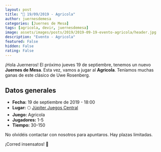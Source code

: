 ```yaml
---
layout: post
title: "📆 19/09/2019 - Agricola"
author: juernesdemesa
categories: [Juernes de Mesa]
tags: [agricola, devir, juernesdemesa]
image: assets/images/posts/2019/2019-09-19-evento-agricola/header.jpg
description: "Evento - Agricola"
featured: False
hidden: False
rating: False
---
```


¡Hola Juerneros! El próximo jueves 19 de septiembre, tenemos un nuevo **Juernes de Mesa**. Esta vez, vamos a jugar al **Agricola**. Teníamos muchas ganas de este clásico de Uwe Rosenberg.

## Datos generales

- **Fecha:** 19 de septiembre de 2019 - 18:00
- **Lugar:** 🌕 [Júpiter Juegos Central](https://www.jupiterjuegos.com/tiendas/)
- **Juego:** Agricola
- **Jugadores:** 1-5
- **Tiempo:** 30-150

No olvidéis contactar con nosotros para apuntaros. Hay plazas limitadas.

¡Corred insensatos! 🧙
